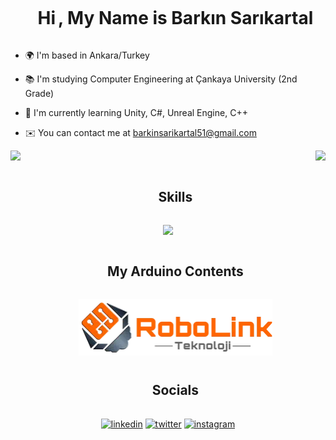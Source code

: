 <div id="user-content-toc">
  <ul align="center">
    <summary><h1 style="display: inline-block">Hi</h1>
    <h1 style="display: inline-block">,  My Name is Barkın Sarıkartal</h1>
    </summary>
  </ul>
</div>

- 🌍 I'm based in Ankara/Turkey

- 📚 I'm studying Computer Engineering at Çankaya University (2nd Grade)

- 🧠 I'm currently learning Unity, C#, Unreal Engine, C++

- ✉️ You can contact me at [barkinsarikartal51@gmail.com](barkinsarikartal51@gmail.com)

<div style="display: flex; justify-content: space-between;">
  <a href="https://github.com/anuraghazra/github-readme-stats">
    <img height=200 src="https://github-readme-stats.vercel.app/api?username=barkinsarikartal&\&rank_icon=github" />
  </a>
  <a href="https://github.com/anuraghazra/convoychat">
    <img height=200 src="https://github-readme-stats.vercel.app/api/top-langs?username=barkinsarikartal&layout=compact&langs_count=8&card_width=320" />
  </a>
</div>

<div id="user-content-toc">
  <ul align="center">
    <summary><h2 style="display: inline-block">Skills</h2></summary>
  </ul>
</div>

<p align="center">
  <a href="https://skillicons.dev">
    <img src="https://skillicons.dev/icons?i=unity,unreal,arduino,cs,cpp&perline=8" />
  </a>
</p>

<div id="user-content-toc">
  <ul align="center">
    <summary><h2 style="display: inline-block">My Arduino Contents</h2></summary>
  </ul>
</div>

<div id="user-content-toc">
  <ul align="center">
    <a href="https://akademi.robolinkmarket.com/author/barkin-sarikartal/" target="blank"><img align="center" src="https://github.com/barkinsarikartal/barkinsarikartal/blob/95beba33a2451d2818a4ea87eef9910441c4d8cf/RLT1_Logo-309x90-Copy.jpg" alt="RobolinkAkademi" height="90" width="310" /></a>
  </ul>
</div>

<div id="user-content-toc">
  <ul align="center">
    <summary><h2 style="display: inline-block">Socials</h2></summary>
  </ul>
</div>

<p align="center">
<a href="https://www.linkedin.com/in/barkinsarikartal/" target="blank"><img align="center" src="https://user-images.githubusercontent.com/88904952/234979284-68c11d7f-1acc-4f0c-ac78-044e1037d7b0.png" alt="linkedin" height="50" width="50" /></a>
<a href="https://www.twitter.com/barkinsanazor/" target="blank"><img align="center" src="https://raw.githubusercontent.com/anuraghazra/anuraghazra/master/assets/twitter.svg" alt="twitter" height="50" width="50" /></a>
<a href="https://www.instagram.com/barkinsarikartal.mpeg/" target="blank"><img align="center" src="https://user-images.githubusercontent.com/88904952/234981169-2dd1e58f-4b7e-468c-8213-034ba62156c3.png" alt="instagram" height="50" width="50" /></a>
</p>
